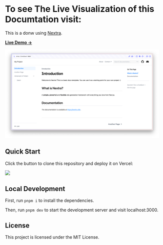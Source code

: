# To see The Live Visualization of this Documtation visit:

This is a donw using [Nextra](https://nextra.site).

[**Live Demo →**](https://mango-dune-07a8b7110.1.azurestaticapps.net/?repo=charanquartz%2Fdocs)

[![](.github/screenshot.png)](https://mango-dune-07a8b7110.1.azurestaticapps.net/?repo=charanquartz%2Fdocs)

## Quick Start

Click the button to clone this repository and deploy it on Vercel:

[![](https://vercel.com/button)](https://vercel.com/new/clone?s=https%3A%2F%2Fgithub.com%2Fshuding%2Fnextra-docs-template&showOptionalTeamCreation=false)

## Local Development

First, run `pnpm i` to install the dependencies.

Then, run `pnpm dev` to start the development server and visit localhost:3000.

## License

This project is licensed under the MIT License.
